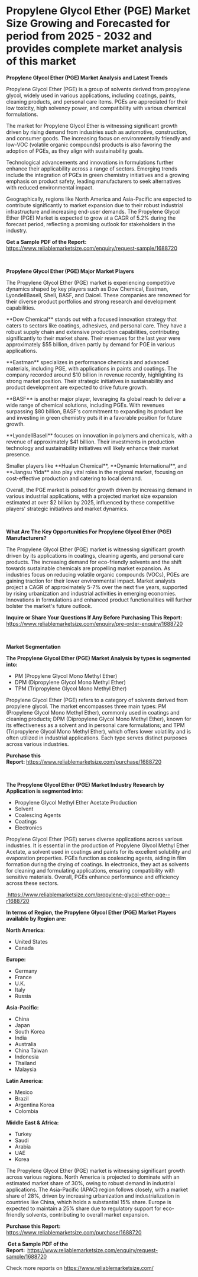 <p><h1>Propylene Glycol Ether (PGE) Market Size Growing and Forecasted for period from 2025 - 2032 and provides complete market analysis of this market</h1></p><p><strong>Propylene Glycol Ether (PGE) Market Analysis and Latest Trends</strong></p>
<p><p>Propylene Glycol Ether (PGE) is a group of solvents derived from propylene glycol, widely used in various applications, including coatings, paints, cleaning products, and personal care items. PGEs are appreciated for their low toxicity, high solvency power, and compatibility with various chemical formulations. </p><p>The market for Propylene Glycol Ether is witnessing significant growth driven by rising demand from industries such as automotive, construction, and consumer goods. The increasing focus on environmentally friendly and low-VOC (volatile organic compounds) products is also favoring the adoption of PGEs, as they align with sustainability goals.</p><p>Technological advancements and innovations in formulations further enhance their applicability across a range of sectors. Emerging trends include the integration of PGEs in green chemistry initiatives and a growing emphasis on product safety, leading manufacturers to seek alternatives with reduced environmental impact. </p><p>Geographically, regions like North America and Asia-Pacific are expected to contribute significantly to market expansion due to their robust industrial infrastructure and increasing end-user demands. The Propylene Glycol Ether (PGE) Market is expected to grow at a CAGR of 5.2% during the forecast period, reflecting a promising outlook for stakeholders in the industry.</p></p>
<p><strong>Get a Sample PDF of the Report:&nbsp;</strong> <a href="https://www.reliablemarketsize.com/enquiry/request-sample/1688720?utm_campaign=2453&utm_medium=2&utm_source=Github&utm_content=ia&utm_term=26032025&utm_id=propylene-glycol-ether-pge">https://www.reliablemarketsize.com/enquiry/request-sample/1688720</a></p>
<p>&nbsp;</p>
<p><strong>Propylene Glycol Ether (PGE) Major Market Players</strong></p>
<p><p>The Propylene Glycol Ether (PGE) market is experiencing competitive dynamics shaped by key players such as Dow Chemical, Eastman, LyondellBasell, Shell, BASF, and Daicel. These companies are renowned for their diverse product portfolios and strong research and development capabilities.</p><p>**Dow Chemical** stands out with a focused innovation strategy that caters to sectors like coatings, adhesives, and personal care. They have a robust supply chain and extensive production capabilities, contributing significantly to their market share. Their revenues for the last year were approximately $55 billion, driven partly by demand for PGE in various applications.</p><p>**Eastman** specializes in performance chemicals and advanced materials, including PGE, with applications in paints and coatings. The company recorded around $10 billion in revenue recently, highlighting its strong market position. Their strategic initiatives in sustainability and product development are expected to drive future growth.</p><p>**BASF** is another major player, leveraging its global reach to deliver a wide range of chemical solutions, including PGEs. With revenues surpassing $80 billion, BASF's commitment to expanding its product line and investing in green chemistry puts it in a favorable position for future growth.</p><p>**LyondellBasell** focuses on innovation in polymers and chemicals, with a revenue of approximately $41 billion. Their investments in production technology and sustainability initiatives will likely enhance their market presence.</p><p>Smaller players like **Hualun Chemical**, **Dynamic International**, and **Jiangsu Yida** also play vital roles in the regional market, focusing on cost-effective production and catering to local demand.</p><p>Overall, the PGE market is poised for growth driven by increasing demand in various industrial applications, with a projected market size expansion estimated at over $2 billion by 2025, influenced by these competitive players' strategic initiatives and market dynamics.</p></p>
<p>&nbsp;</p>
<p><strong>What Are The Key Opportunities For Propylene Glycol Ether (PGE) Manufacturers?</strong></p>
<p><p>The Propylene Glycol Ether (PGE) market is witnessing significant growth driven by its applications in coatings, cleaning agents, and personal care products. The increasing demand for eco-friendly solvents and the shift towards sustainable chemicals are propelling market expansion. As industries focus on reducing volatile organic compounds (VOCs), PGEs are gaining traction for their lower environmental impact. Market analysts project a CAGR of approximately 5-7% over the next five years, supported by rising urbanization and industrial activities in emerging economies. Innovations in formulations and enhanced product functionalities will further bolster the market's future outlook.</p></p>
<p><strong>Inquire or Share Your Questions If Any Before Purchasing This Report:</strong> <a href="https://www.reliablemarketsize.com/enquiry/pre-order-enquiry/1688720?utm_campaign=2453&utm_medium=2&utm_source=Github&utm_content=ia&utm_term=26032025&utm_id=propylene-glycol-ether-pge">https://www.reliablemarketsize.com/enquiry/pre-order-enquiry/1688720</a></p>
<p>&nbsp;</p>
<p><strong>Market Segmentation</strong></p>
<p><strong>The Propylene Glycol Ether (PGE) Market Analysis by types is segmented into:</strong></p>
<p><ul><li>PM (Propylene Glycol Mono Methyl Ether)</li><li>DPM (Dipropylene Glycol Mono Methyl Ether)</li><li>TPM (Tripropylene Glycol Mono Methyl Ether)</li></ul></p>
<p><p>Propylene Glycol Ether (PGE) refers to a category of solvents derived from propylene glycol. The market encompasses three main types: PM (Propylene Glycol Mono Methyl Ether), commonly used in coatings and cleaning products; DPM (Dipropylene Glycol Mono Methyl Ether), known for its effectiveness as a solvent and in personal care formulations; and TPM (Tripropylene Glycol Mono Methyl Ether), which offers lower volatility and is often utilized in industrial applications. Each type serves distinct purposes across various industries.</p></p>
<p><strong>Purchase this Report:&nbsp;</strong><a href="https://www.reliablemarketsize.com/purchase/1688720?utm_campaign=2453&utm_medium=2&utm_source=Github&utm_content=ia&utm_term=26032025&utm_id=propylene-glycol-ether-pge">https://www.reliablemarketsize.com/purchase/1688720</a></p>
<p>&nbsp;</p>
<p><strong>The Propylene Glycol Ether (PGE) Market Industry Research by Application is segmented into:</strong></p>
<p><ul><li>Propylene Glycol Methyl Ether Acetate Production</li><li>Solvent</li><li>Coalescing Agents</li><li>Coatings</li><li>Electronics</li></ul></p>
<p><p>Propylene Glycol Ether (PGE) serves diverse applications across various industries. It is essential in the production of Propylene Glycol Methyl Ether Acetate, a solvent used in coatings and paints for its excellent solubility and evaporation properties. PGEs function as coalescing agents, aiding in film formation during the drying of coatings. In electronics, they act as solvents for cleaning and formulating applications, ensuring compatibility with sensitive materials. Overall, PGEs enhance performance and efficiency across these sectors.</p></p>
<p><a href="https://www.reliablemarketsize.com/propylene-glycol-ether-pge--r1688720?utm_campaign=2453&utm_medium=2&utm_source=Github&utm_content=ia&utm_term=26032025&utm_id=propylene-glycol-ether-pge">&nbsp;https://www.reliablemarketsize.com/propylene-glycol-ether-pge--r1688720</a></p>
<p><strong>In terms of Region, the Propylene Glycol Ether (PGE) Market Players available by Region are:</strong></p>
<p>
    <p> <strong> North America: </strong>
        <ul>
            <li>United States</li>
            <li>Canada</li>
        </ul>
        </p> 
    <p> <strong> Europe: </strong>
        <ul>
            <li>Germany</li>
            <li>France</li>
            <li>U.K.</li>
            <li>Italy</li>
            <li>Russia</li>
        </ul>
        </p> 
    <p> <strong> Asia-Pacific: </strong>
        <ul>
            <li>China</li>
            <li>Japan</li>
            <li>South Korea</li>
            <li>India</li>
            <li>Australia</li>
            <li>China Taiwan</li>
            <li>Indonesia</li>
            <li>Thailand</li>
            <li>Malaysia</li>
        </ul>
        </p> 
    <p> <strong> Latin America: </strong>
        <ul>
            <li>Mexico</li>
            <li>Brazil</li>
            <li>Argentina Korea</li>
            <li>Colombia</li>
        </ul>
        </p> 
    <p> <strong> Middle East & Africa: </strong>
        <ul>
            <li>Turkey</li>
            <li>Saudi</li>
            <li>Arabia</li>
            <li>UAE</li>
            <li>Korea</li>
        </ul>
    </p>
    </p>
<p><p>The Propylene Glycol Ether (PGE) market is witnessing significant growth across various regions. North America is projected to dominate with an estimated market share of 30%, owing to robust demand in industrial applications. The Asia-Pacific (APAC) region follows closely, with a market share of 28%, driven by increasing urbanization and industrialization in countries like China, which holds a substantial 15% share. Europe is expected to maintain a 25% share due to regulatory support for eco-friendly solvents, contributing to overall market expansion.</p></p>
<p><strong>Purchase this Report: </strong><a href="https://www.reliablemarketsize.com/purchase/1688720?utm_campaign=2453&utm_medium=2&utm_source=Github&utm_content=ia&utm_term=26032025&utm_id=propylene-glycol-ether-pge">https://www.reliablemarketsize.com/purchase/1688720</a></p>
<p>&nbsp;<strong>Get a Sample PDF of the Report:&nbsp;&nbsp;</strong><a href="https://www.reliablemarketsize.com/enquiry/request-sample/1688720?utm_campaign=2453&utm_medium=2&utm_source=Github&utm_content=ia&utm_term=26032025&utm_id=propylene-glycol-ether-pge">https://www.reliablemarketsize.com/enquiry/request-sample/1688720</a></p>
<p><strong></strong></p>
<p>Check more reports on <a href="https://www.reliablemarketsize.com/?utm_campaign=2453&utm_medium=2&utm_source=Github&utm_content=ia&utm_term=26032025&utm_id=propylene-glycol-ether-pge">https://www.reliablemarketsize.com/</a></p>